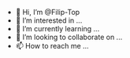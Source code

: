 - 👋 Hi, I’m @Filip-Top
- 👀 I’m interested in ...
- 🌱 I’m currently learning ...
- 💞️ I’m looking to collaborate on ...
- 📫 How to reach me ...

<!---
Filip-Top/Filip-Top is a ✨ special ✨ repository because its `README.md` (this file) appears on your GitHub profile.
You can click the Preview link to take a look at your changes.
--->
